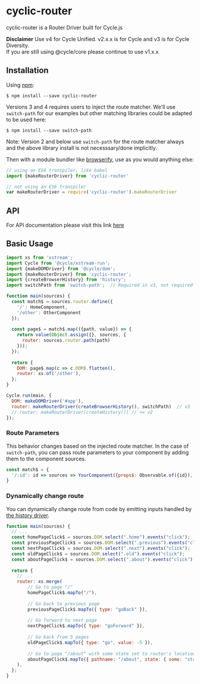 # cyclic-router
cyclic-router is a Router Driver built for Cycle.js

**Disclaimer** Use v4 for Cycle Unified. v2.x.x is for Cycle and v3 is for Cycle Diversity.  
If you are still using @cycle/core please continue to use v1.x.x

## Installation

Using [npm](https://www.npmjs.com/):

    $ npm install --save cyclic-router

Versions 3 and 4 requires users to inject the route matcher.  We'll use `switch-path` for our examples but other
matching libraries could be adapted to be used here:

    $ npm install --save switch-path

Note: Version 2 and below use `switch-path` for the route matcher always and the above library install is not necesssary/done implicitly.

Then with a module bundler like [browserify](http://browserify.org/), use as you would anything else:

```js
// using an ES6 transpiler, like babel
import {makeRouterDriver} from 'cyclic-router'

// not using an ES6 transpiler
var makeRouterDriver = require('cyclic-router').makeRouterDriver
```

## API

For API documentation please visit this link [here](http://cyclejs-community.github.io/cyclic-router/docs/)

## Basic Usage

```js
import xs from 'xstream';
import Cycle from '@cycle/xstream-run';
import {makeDOMDriver} from '@cycle/dom';
import {makeRouterDriver} from 'cyclic-router';
import {createBrowserHistory} from 'history';
import switchPath from 'switch-path';  // Required in v3, not required in v2 or below 

function main(sources) {
  const match$ = sources.router.define({
    '/': HomeComponent,
    '/other': OtherComponent
  });
  
  const page$ = match$.map(({path, value}) => {
    return value(Object.assign({}, sources, {
      router: sources.router.path(path)
    }));
  });
  
  return {
    DOM: page$.map(c => c.DOM).flatten(),
    router: xs.of('/other'),
  };
}

Cycle.run(main, {
  DOM: makeDOMDriver('#app'),
  router: makeRouterDriver(createBrowserHistory(), switchPath)  // v3
  // router: makeRouterDriver(createHistory()) // <= v2
});
```

### Route Parameters

This behavior changes based on the injected route matcher.  In the case of `switch-path`, you can pass route parameters to your component by adding them to the component sources.

```js
const match$ = {
  '/:id': id => sources => YourComponent({props$: Observable.of({id}), ...sources})
}
```

### Dynamically change route

You can dynamically change route from code by emitting inputs handled by [the history driver](http://cycle.js.org/history/docs/#historyDriver).

```js
function main(sources) {
  // ...
  const homePageClick$ = sources.DOM.select(".home").events("click");
  const previousPageClick$ = sources.DOM.select(".previous").events("click");
  const nextPageClick$ = sources.DOM.select(".next").events("click");
  const oldPageClick$ = sources.DOM.select(".old").events("click");
  const aboutPageClick$ = sources.DOM.select(".about").events("click");
  
  return {
    // ...
    router: xs.merge(
        // Go to page "/"
        homePageClick$.mapTo("/"),
        
        // Go back to previous page
        previousPageClick$.mapTo({ type: "goBack" }),
        
        // Go forward to next page
        nextPageClick$.mapTo({ type: "goForward" }),
        
        // Go back from 5 pages
        oldPageClick$.mapTo({ type: "go", value: -5 }),
        
        // Go to page "/about" with some state set to router's location
        aboutPageClick$.mapTo({ pathname: "/about", state: { some: "state" } })
    ),
  };
}
```
